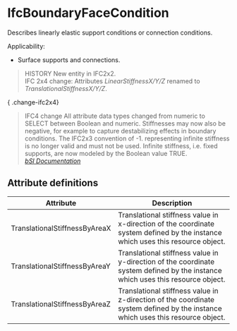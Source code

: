 IfcBoundaryFaceCondition
========================
Describes linearly elastic support conditions or connection conditions.  
  
Applicability:  
  
* Surface supports and connections.  
  
> HISTORY  New entity in IFC2x2.  
> IFC 2x4 change: Attributes _LinearStiffnessX/Y/Z_ renamed to
> _TranslationalStiffnessX/Y/Z_.  
  
{ .change-ifc2x4}  
> IFC4 change All attribute data types changed from numeric to SELECT between
> Boolean and numeric. Stiffnesses may now also be negative, for example to
> capture destabilizing effects in boundary conditions. The IFC2x3 convention
> of -1. representing infinite stiffness is no longer valid and must not be
> used. Infinite stiffness, i.e. fixed supports, are now modeled by the
> Boolean value TRUE.  
[ _bSI
Documentation_](https://standards.buildingsmart.org/IFC/DEV/IFC4_2/FINAL/HTML/schema/ifcstructuralloadresource/lexical/ifcboundaryfacecondition.htm)


Attribute definitions
---------------------
| Attribute                     | Description                                                                                                                    |
|-------------------------------|--------------------------------------------------------------------------------------------------------------------------------|
| TranslationalStiffnessByAreaX | Translational stiffness value in x-direction of the coordinate system defined by the instance which uses this resource object. |
| TranslationalStiffnessByAreaY | Translational stiffness value in y-direction of the coordinate system defined by the instance which uses this resource object. |
| TranslationalStiffnessByAreaZ | Translational stiffness value in z-direction of the coordinate system defined by the instance which uses this resource object. |

